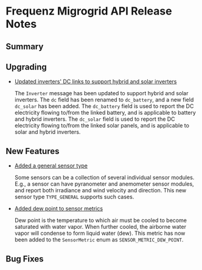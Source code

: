 # Frequenz Migrogrid API Release Notes

## Summary

<!-- Here goes a general summary of what this release is about -->

## Upgrading

* [Updated inverters' DC links to support hybrid and solar inverters](https://github.com/frequenz-floss/frequenz-api-microgrid/pull/50)

  The `Inverter` message has been updated to support hybrid and solar inverters.
  The `dc` field has been renamed to `dc_battery`, and a new field `dc_solar`
  has been added.
  The `dc_battery` field is used to report the DC electricity flowing to/from
  the linked battery, and is applicable to battery and hybrid inverters.
  The `dc_solar` field is used to report the DC electricity flowing to/from the
  linked solar panels, and is applicable to solar and hybrid inverters.

## New Features

* [Added a general sensor type](https://github.com/frequenz-floss/frequenz-api-microgrid/pull/49)

  Some sensors can be a collection of several individual sensor modules. E.g.,
  a sensor can have pyranometer and anemometer sensor modules, and report both
  irradiance and wind velocity and direction. This new sensor type
  `TYPE_GENERAL` supports such cases.

* [Added dew point to sensor metrics](https://github.com/frequenz-floss/frequenz-api-microgrid/pull/49)

  Dew point is the temperature to which air must be cooled to become saturated
  with water vapor. When further cooled, the airborne water vapor will condense
  to form liquid water (dew).
  This metric has now been added to the `SensorMetric` enum as
  `SENSOR_METRIC_DEW_POINT`.

## Bug Fixes

<!-- Here goes notable bug fixes that are worth a special mention or explanation -->
